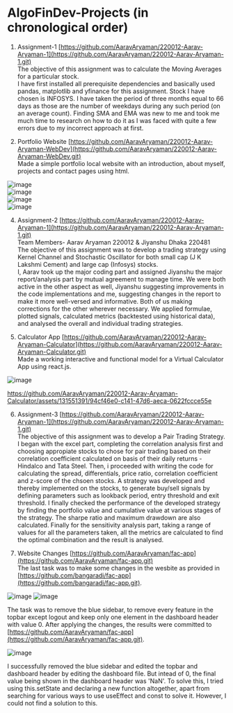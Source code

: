 # AlgoFinDev-Projects (in chronological order)

1. Assignment-1 [https://github.com/AaravAryaman/220012-Aarav-Aryaman-1](https://github.com/AaravAryaman/220012-Aarav-Aryaman-1.git)  
The objective of this assignment was to calculate the Moving Averages for a particular stock.  
I have first installed all prerequisite dependencies and basically used pandas, matplotlib and yfinance for this assignment. Stock I have chosen is INFOSYS. I have taken the period of three months equal to 66 days as those are the number of weekdays during any such period (on an average count). Finding SMA and EMA was new to me and took me much time to research on how to do it as I was faced with quite a few errors due to my incorrect approach at first.  

2. Portfolio Website [https://github.com/AaravAryaman/220012-Aarav-Aryaman-WebDev](https://github.com/AaravAryaman/220012-Aarav-Aryaman-WebDev.git)  
Made a simple portfolio local website with an introduction, about myself, projects and contact pages using html.
  
![image](https://github.com/AaravAryaman/220012-Aarav-Aryaman-WebDev/assets/131551391/ef3dfd13-f3c1-4fcb-a02b-39ea10a2884f)  
![image](https://github.com/AaravAryaman/220012-Aarav-Aryaman-WebDev/assets/131551391/cb3bad49-6754-4cd0-b71c-95b5053b9ce5)  
![image](https://github.com/AaravAryaman/220012-Aarav-Aryaman-WebDev/assets/131551391/4878cbd3-7270-49b9-98b4-98a1057c154f)  
![image](https://github.com/AaravAryaman/220012-Aarav-Aryaman-WebDev/assets/131551391/7a46f87f-4635-41dd-bd35-6ee1b5c0f1a1)  

4. Assignment-2 [https://github.com/AaravAryaman/220012-Aarav-Aryaman-1](https://github.com/AaravAryaman/220012-Aarav-Aryaman-1.git)  
Team Members- Aarav Aryaman 220012 & Jiyanshu Dhaka 220481  
The objective of this assignment was to develop a trading strategy using Kernel Channel and Stochastic Oscillator for both small cap (J K Lakshmi Cement) and large cap (Infosys) stocks.  
I, Aarav took up the major coding part and assigned Jiyanshu the major report/analysis part by mutual agreement to manage time. We were both active in the other aspect as well, Jiyanshu suggesting improvements in the code implementations and me, suggesting changes in the report to make it more well-versed and informative. Both of us making corrections for the other wherever necessary. We applied formulae, plotted signals, calculated metrics (backtested using historical data), and analysed the overall and individual trading strategies.  

5. Calculator App [https://github.com/AaravAryaman/220012-Aarav-Aryaman-Calculator](https://github.com/AaravAryaman/220012-Aarav-Aryaman-Calculator.git)  
Made a working interactive and functional model for a Virtual Calculator App using react.js.
  
![image](https://github.com/AaravAryaman/220012-Aarav-Aryaman-Calculator/assets/131551391/32000072-ca74-4462-88b5-c526ccd33d74)  

https://github.com/AaravAryaman/220012-Aarav-Aryaman-Calculator/assets/131551391/94cf46e0-c141-47d6-aeca-0622fccce55e  

6. Assignment-3 [https://github.com/AaravAryaman/220012-Aarav-Aryaman-1](https://github.com/AaravAryaman/220012-Aarav-Aryaman-1.git)  
The objective of this assignment was to develop a Pair Trading Strategy.  
I began with the excel part, completing the correlation analysis first and choosing appropiate stocks to chose for pair trading based on their correlation coefficient calculated on basis of their daily returns - Hindalco and Tata Steel. Then, i proceeded with writing the code for calculating the spread, differentials, price ratio, correlation coefficient and z-score of the chsoen stocks. A strategy was developed and thereby implemented on the stocks, to generate buy/sell signals by defining parameters such as lookback period, entry threshold and exit threshold. I finally checked the performance of the developed strategy by finding the portfolio value and cumulative value at various stages of the strategy. The sharpe ratio and maximum drawdown are also calculated. Finally for the sensitivity analysis part, taking a range of values for all the parameters taken, all the metrics are calculated to find the optimal combination and the result is analysed.  

7. Website Changes [https://github.com/AaravAryaman/fac-app](https://github.com/AaravAryaman/fac-app.git)  
The last task was to make some changes in the wesbite as provided in [https://github.com/bangaradi/fac-app](https://github.com/bangaradi/fac-app.git).
  
![image](https://github.com/AaravAryaman/AlgoFinDev-Projects/assets/131551391/01ff11ae-073f-4955-ac39-9e65a5272ab7)
![image](https://github.com/AaravAryaman/AlgoFinDev-Projects/assets/131551391/c557f186-81bc-4fdd-80ec-2a76204db8cf)
  
The task was to remove the blue sidebar, to remove every feature in the topbar except logout and keep only one element in the dashboard header with value 0. After applying the changes, the results were committed to [https://github.com/AaravAryaman/fac-app](https://github.com/AaravAryaman/fac-app.git).  
  
![image](https://github.com/AaravAryaman/AlgoFinDev-Projects/assets/131551391/2193807b-f514-4e37-9109-3d0d4f00c2fc)
  
I successfully removed the blue sidebar and edited the topbar and dashboard header by editing the dashboard file. But intead of 0, the final value being shown in the dashboard header was 'NaN'. To solve this, I tried using this.setState and declaring a new function altogether, apart from searching for various ways to use useEffect and const to solve it. However, I could not find a solution to this.
